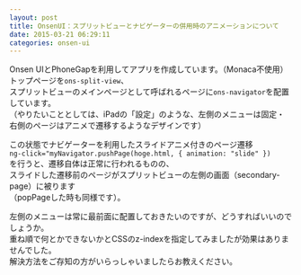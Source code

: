 ```yaml
---
layout: post
title: OnsenUI：スプリットビューとナビゲーターの併用時のアニメーションについて
date: 2015-03-21 06:29:11
categories: onsen-ui
---
```

<p>Onsen UIとPhoneGapを利用してアプリを作成しています。（Monaca不使用）<br>
トップページを<code>ons-split-view</code>、<br>
スプリットビューのメインページとして呼ばれるページに<code>ons-navigator</code>を配置しています。<br>
（やりたいこととしては、iPadの「設定」のような、左側のメニューは固定・右側のページはアニメで遷移するようなデザインです）</p>

<p>この状態でナビゲーターを利用したスライドアニメ付きのページ遷移<br>
<code>ng-click="myNavigator.pushPage(hoge.html, { animation: "slide" })</code><br>
を行うと、遷移自体は正常に行われるものの、<br>
スライドした遷移前のページがスプリットビューの左側の画面（secondary-page）に被ります<br>
（popPageした時も同様です）。</p>

<p>左側のメニューは常に最前面に配置しておきたいのですが、どうすればいいのでしょうか。<br>
重ね順で何とかできないかとCSSのz-indexを指定してみましたが効果はありませんでした。<br>
解決方法をご存知の方がいらっしゃいましたらお教えください。</p>
